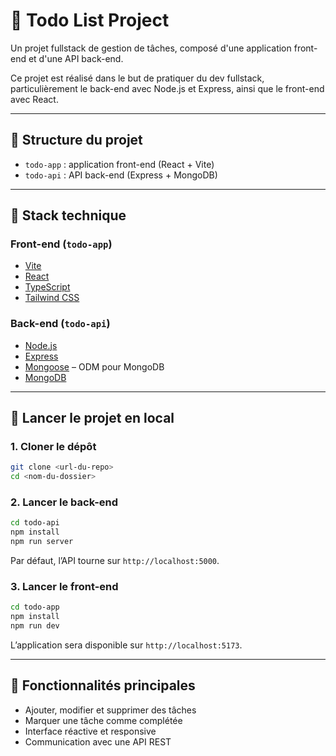 # 📝 Todo List Project

Un projet fullstack de gestion de tâches, composé d'une application front-end et d'une API back-end.

Ce projet est réalisé dans le but de pratiquer du dev fullstack, particulièrement le back-end avec Node.js et Express, ainsi que le front-end avec React.

---

## 📁 Structure du projet

- `todo-app` : application front-end (React + Vite)
- `todo-api` : API back-end (Express + MongoDB)

---

## 🧱 Stack technique

### Front-end (`todo-app`)

- [Vite](https://vitejs.dev/)
- [React](https://reactjs.org/)
- [TypeScript](https://www.typescriptlang.org/)
- [Tailwind CSS](https://tailwindcss.com/)

### Back-end (`todo-api`)

<!-- TUTO CRUD 
  https://www.youtube.com/watch?v=Iv4VIBEBHKk 
-->

- [Node.js](https://nodejs.org/)
- [Express](https://expressjs.com/)
- [Mongoose](https://mongoosejs.com/) – ODM pour MongoDB
- [MongoDB](https://www.mongodb.com/)

---

## 🚀 Lancer le projet en local

### 1. Cloner le dépôt

```bash
git clone <url-du-repo>
cd <nom-du-dossier>
```

### 2. Lancer le back-end

```bash
cd todo-api
npm install
npm run server
```

Par défaut, l’API tourne sur `http://localhost:5000`.

### 3. Lancer le front-end

```bash
cd todo-app
npm install
npm run dev
```

L’application sera disponible sur `http://localhost:5173`.

---

## 📌 Fonctionnalités principales

- Ajouter, modifier et supprimer des tâches
- Marquer une tâche comme complétée
- Interface réactive et responsive
- Communication avec une API REST